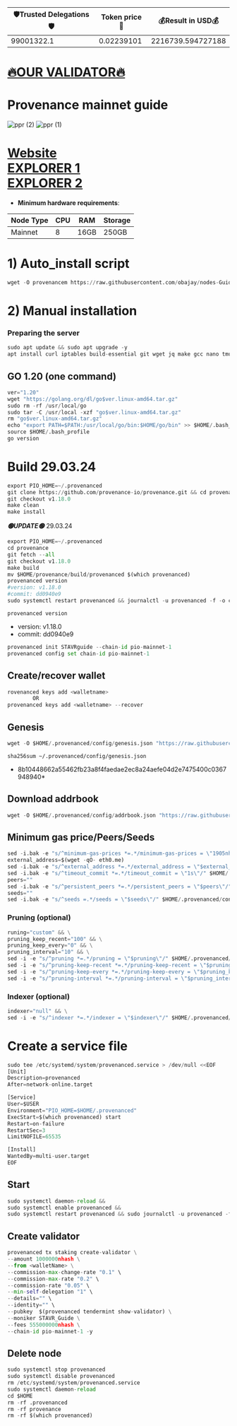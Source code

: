 <!-- START_TABLE -->
| 🛡Trusted Delegations🛡 | Token price🧲 | 💰Result in USD💰 |
|-------------|---------|---------------|
| 99001322.1 | 0.02239101 | 2216739.594727188 |

<!-- END_TABLE -->




















[🔥OUR VALIDATOR🔥](https://restake.app/provenance/pbvaloper1vclg6sh22dcnr3klslqfux6jpsr4dl5nkwx4zm)
=

# Provenance mainnet guide
![ppr (2)](https://user-images.githubusercontent.com/44331529/180606866-29524746-c733-43da-9af1-b6acf2a97eb3.png)
![ppr (1)](https://user-images.githubusercontent.com/44331529/180606868-07bdcdb1-ba8d-4b84-9cf0-23db6b13916c.png)


[Website](https://provenance.io/) \
[EXPLORER 1](https://explorer.stavr.tech/Provenance) \
[EXPLORER 2](https://www.mintscan.io/provenance/validators)
=
- **Minimum hardware requirements**:

| Node Type |CPU | RAM  | Storage  | 
|-----------|----|------|----------|
| Mainnet   |   8| 16GB | 250GB    |

# 1) Auto_install script
```python
wget -O provenancem https://raw.githubusercontent.com/obajay/nodes-Guides/main/Projects/Provenance/provenancem && chmod +x provenancem && ./provenancem
```

# 2) Manual installation

### Preparing the server
```python
sudo apt update && sudo apt upgrade -y
apt install curl iptables build-essential git wget jq make gcc nano tmux htop nvme-cli pkg-config libssl-dev libleveldb-dev tar clang bsdmainutils ncdu unzip libleveldb-dev -y
```

## GO 1.20 (one command)
```python
ver="1.20"
wget "https://golang.org/dl/go$ver.linux-amd64.tar.gz"
sudo rm -rf /usr/local/go
sudo tar -C /usr/local -xzf "go$ver.linux-amd64.tar.gz"
rm "go$ver.linux-amd64.tar.gz"
echo "export PATH=$PATH:/usr/local/go/bin:$HOME/go/bin" >> $HOME/.bash_profile
source $HOME/.bash_profile
go version
```
# Build 29.03.24
```python
export PIO_HOME=~/.provenanced
git clone https://github.com/provenance-io/provenance.git && cd provenance
git checkout v1.18.0
make clean
make install
```

*******🟢UPDATE🟢******* 29.03.24
```python
export PIO_HOME=~/.provenanced
cd provenance
git fetch --all
git checkout v1.18.0
make build
mv $HOME/provenance/build/provenanced $(which provenanced)
provenanced version
#version: v1.18.0
#commit: dd0940e9
sudo systemctl restart provenanced && journalctl -u provenanced -f -o cat
```

`provenanced version`
- version: v1.18.0
- commit: dd0940e9

```python
provenanced init STAVRguide --chain-id pio-mainnet-1
provenanced config set chain-id pio-mainnet-1

```

## Create/recover wallet
```python
rovenanced keys add <walletname>
        OR
provenanced keys add <walletname> --recover
```
## Genesis
```python
wget -O $HOME/.provenanced/config/genesis.json "https://raw.githubusercontent.com/provenance-io/mainnet/main/pio-mainnet-1/genesis.json"

```
`sha256sum ~/.provenanced/config/genesis.json`
+ 8b10448662a55462fb23a8f4faedae2ec8a24aefe04d2e7475400c0367948940*


## Download addrbook
```python
wget -O $HOME/.provenanced/config/addrbook.json "https://raw.githubusercontent.com/obajay/nodes-Guides/main/Projects/Provenance/addrbook.json"
```

## Minimum gas price/Peers/Seeds
```python
sed -i.bak -e "s/^minimum-gas-prices *=.*/minimum-gas-prices = \"1905nhash\"/;" ~/.provenanced/config/app.toml
external_address=$(wget -qO- eth0.me)
sed -i.bak -e "s/^external_address *=.*/external_address = \"$external_address:26656\"/" $HOME/.provenanced/config/config.toml
sed -i.bak -e "s/^timeout_commit *=.*/timeout_commit = \"1s\"/" $HOME/.provenanced/config/config.toml
peers=""
sed -i.bak -e "s/^persistent_peers *=.*/persistent_peers = \"$peers\"/" $HOME/.provenanced/config/config.toml
seeds=""
sed -i.bak -e "s/^seeds =.*/seeds = \"$seeds\"/" $HOME/.provenanced/config/config.toml
```
### Pruning (optional)
```python
runing="custom" && \
pruning_keep_recent="100" && \
pruning_keep_every="0" && \
pruning_interval="10" && \
sed -i -e "s/^pruning *=.*/pruning = \"$pruning\"/" $HOME/.provenanced/config/app.toml && \
sed -i -e "s/^pruning-keep-recent *=.*/pruning-keep-recent = \"$pruning_keep_recent\"/" $HOME/.provenanced/config/app.toml && \
sed -i -e "s/^pruning-keep-every *=.*/pruning-keep-every = \"$pruning_keep_every\"/" $HOME/.provenanced/config/app.toml && \
sed -i -e "s/^pruning-interval *=.*/pruning-interval = \"$pruning_interval\"/" $HOME/.provenanced/config/app.toml
```
### Indexer (optional)
```python
indexer="null" && \
sed -i -e "s/^indexer *=.*/indexer = \"$indexer\"/" $HOME/.provenanced/config/config.toml
```
# Create a service file
```python
sudo tee /etc/systemd/system/provenanced.service > /dev/null <<EOF
[Unit]
Description=provenanced
After=network-online.target

[Service]
User=$USER
Environment="PIO_HOME=$HOME/.provenanced"
ExecStart=$(which provenanced) start
Restart=on-failure
RestartSec=3
LimitNOFILE=65535

[Install]
WantedBy=multi-user.target
EOF
```
## Start
```python
sudo systemctl daemon-reload &&
sudo systemctl enable provenanced &&
sudo systemctl restart provenanced && sudo journalctl -u provenanced -f -o cat
```
## Create validator
```python
provenanced tx staking create-validator \
--amount 1000000nhash \
--from <walletName> \
--commission-max-change-rate "0.1" \
--commission-max-rate "0.2" \
--commission-rate "0.05" \
--min-self-delegation "1" \
--details="" \
--identity="" \
--pubkey  $(provenanced tendermint show-validator) \
--moniker STAVR_Guide \
--fees 555000000nhash \
--chain-id pio-mainnet-1 -y
```

## Delete node
```python
sudo systemctl stop provenanced
sudo systemctl disable provenanced
rm /etc/systemd/system/provenanced.service
sudo systemctl daemon-reload
cd $HOME
rm -rf .provenanced
rm -rf provenance
rm -rf $(which provenanced)
```

